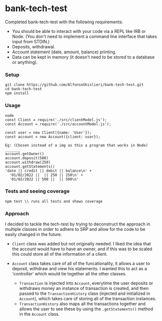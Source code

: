# bank-tech-test

Completed bank-tech-test with the following requirements:
* You should be able to interact with your code via a REPL like IRB or Node.  (You don't need to implement a command line interface that takes input from STDIN.)
* Deposits, withdrawal.
* Account statement (date, amount, balance) printing.
* Data can be kept in memory (it doesn't need to be stored to a database or anything).

### Setup

```
git clone https://github.com/AlfonsoGhislieri/bank-tech-test.git
cd bank-tech-test
npm install
```

### Usage
```
node
const Client = require('./src/clientModel.js');
const Account = require('./src/accountModel.js');

const user = new Client({name: 'User'});
const account = new Account({client: user});

Eg: (Chosen instead of a img as this a program that works in Node)
_______
account.getOwner()
account.deposit(500)
account.withdraw(250)
account.getStatements()
'date || credit || debit || balance\n' +
  '01/02/2022 ||  || 250 || 250\n' +
  '01/02/2022 || 500 ||  || 500\n'
```

### Tests and seeing coverage
```
npm test \\ runs all tests and shows coverage
```

### Approach

I decided to tackle the tech-test by trying to deconstruct the approach in multiple classes in order to adhere to SRP and allow for the code to be easily changed in the future.

- `Client` class was added but not originally needed. I liked the idea that the account would have to have an owner, and if this was to be scaled this could store all of the information of a client.

- `Account` class takes care of all of the funcationality, it allows a user to deposit, withdraw and view his statements. I wanted this to act as a 'controller' which would tie together all the other classes.
  - `Transaction` is injected into `Account`, everytime the user deposits or withdraws money an instance of transaction is created, and then passed to the `TransactionHistory` class (injected and initialized in `Account`), which takes care of storing all of the transaction instances.
  - `TransactionHistory` also maps all the transactions together and allows the user to see these by using the `.getStatements()` method in the `Account` class.


